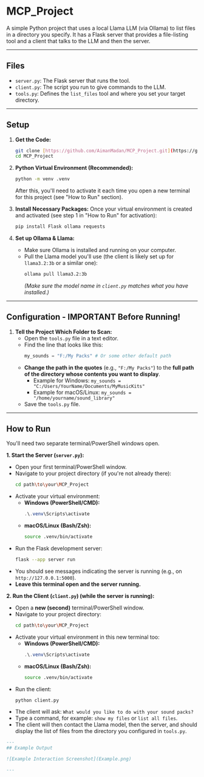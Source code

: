 # MCP_Project

A simple Python project that uses a local Llama LLM (via Ollama) to list files in a directory you specify. It has a Flask server that provides a file-listing tool and a client that talks to the LLM and then the server.

---
## Files

* `server.py`: The Flask server that runs the tool.
* `client.py`: The script you run to give commands to the LLM.
* `tools.py`: Defines the `list_files` tool and where you set your target directory.

---
## Setup

1.  **Get the Code:**
    ```bash
    git clone [https://github.com/AimanMadan/MCP_Project.git](https://github.com/AimanMadan/MCP_Project.git)
    cd MCP_Project
    ```

2.  **Python Virtual Environment (Recommended):**
    ```bash
    python -m venv .venv
    ```
    After this, you'll need to activate it each time you open a new terminal for this project (see "How to Run" section).

3.  **Install Necessary Packages:**
    Once your virtual environment is created and activated (see step 1 in "How to Run" for activation):
    ```bash
    pip install Flask ollama requests
    ```

4.  **Set up Ollama & Llama:**
    * Make sure Ollama is installed and running on your computer.
    * Pull the Llama model you'll use (the client is likely set up for `llama3.2:3b` or a similar one):
        ```bash
        ollama pull llama3.2:3b
        ```
        *(Make sure the model name in `client.py` matches what you have installed.)*

---
## Configuration - IMPORTANT Before Running!

1.  **Tell the Project Which Folder to Scan:**
    * Open the `tools.py` file in a text editor.
    * Find the line that looks like this:
        ```python
        my_sounds = "F:/My Packs" # Or some other default path
        ```
    * **Change the path in the quotes** (e.g., `"F:/My Packs"`) to the **full path of the directory whose contents you want to display**.
        * Example for Windows: `my_sounds = "C:/Users/YourName/Documents/MyMusicKits"`
        * Example for macOS/Linux: `my_sounds = "/home/yourname/sound_library"`
    * Save the `tools.py` file.

---
## How to Run

You'll need two separate terminal/PowerShell windows open.

**1. Start the Server (`server.py`):**

* Open your first terminal/PowerShell window.
* Navigate to your project directory (if you're not already there):
    ```bash
    cd path\to\your\MCP_Project
    ```
* Activate your virtual environment:
    * **Windows (PowerShell/CMD):**
        ```powershell
        .\.venv\Scripts\activate
        ```
    * **macOS/Linux (Bash/Zsh):**
        ```bash
        source .venv/bin/activate
        ```
* Run the Flask development server:
    ```bash
    flask --app server run
    ```
* You should see messages indicating the server is running (e.g., on `http://127.0.0.1:5000`).
* **Leave this terminal open and the server running.**

**2. Run the Client (`client.py`) (while the server is running):**

* Open a **new (second)** terminal/PowerShell window.
* Navigate to your project directory:
    ```bash
    cd path\to\your\MCP_Project
    ```
* Activate your virtual environment in this new terminal too:
    * **Windows (PowerShell/CMD):**
        ```powershell
        .\.venv\Scripts\activate
        ```
    * **macOS/Linux (Bash/Zsh):**
        ```bash
        source .venv/bin/activate
        ```
* Run the client:
    ```bash
    python client.py
    ```
* The client will ask: `What would you like to do with your sound packs?`
* Type a command, for example: `show my files` or `list all files`.
* The client will then contact the Llama model, then the server, and should display the list of files from the directory you configured in `tools.py`.

```markdown
---
## Example Output

![Example Interaction Screenshot](Example.png)

---

